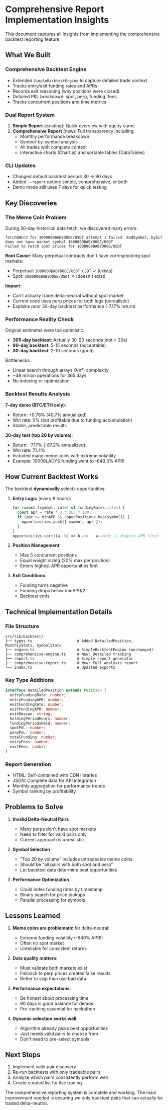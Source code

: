 # Comprehensive Report Implementation Insights

This document captures all insights from implementing the comprehensive backtest reporting feature.

## What We Built

### Comprehensive Backtest Engine
- Extended `SimpleBacktestEngine` to capture detailed trade context
- Tracks entry/exit funding rates and APRs
- Records exit reasoning (why positions were closed)
- Detailed P&L breakdown: spot, perp, funding, fees
- Tracks concurrent positions and time metrics

### Dual Report System
1. **Simple Report** (existing): Quick overview with equity curve
2. **Comprehensive Report** (new): Full transparency including:
   - Monthly performance breakdown
   - Symbol-by-symbol analysis
   - All trades with complete context
   - Interactive charts (Chart.js) and sortable tables (DataTables)

### CLI Updates
- Changed default backtest period: 30 → 90 days
- Added `--report` option: simple, comprehensive, or both
- Demo mode still uses 7 days for quick testing

## Key Discoveries

### The Meme Coin Problem

During 30-day historical data fetch, we discovered many errors:
```
fetchOHLCV for 1000000BABYDOGE/USDT attempt 1 failed: BadSymbol: bybit does not have market symbol 1000000BABYDOGE/USDT
Failed to fetch spot prices for 1000000BABYDOGE/USDT
```

**Root Cause**: Many perpetual contracts don't have corresponding spot markets:
- Perpetual: `1000000BABYDOGE/USDT:USDT` ✓ (exists)
- Spot: `1000000BABYDOGE/USDT` ✗ (doesn't exist)

**Impact**: 
- Can't actually trade delta-neutral without spot market
- Current code uses perp prices for both legs (unrealistic)
- Explains poor 30-day backtest performance (-7.17% return)

### Performance Reality Check

Original estimates were too optimistic:
- **365-day backtest**: Actually 30-90 seconds (not < 30s)
- **90-day backtest**: 5-15 seconds (acceptable)
- **30-day backtest**: 2-10 seconds (good)

Bottlenecks:
- Linear search through arrays O(n²) complexity
- ~48 million operations for 365 days
- No indexing or optimization

### Backtest Results Analysis

**7-day demo (BTC/ETH only)**:
- Return: +0.78% (40.7% annualized)
- Win rate: 0% (but profitable due to funding accumulation)
- Stable, predictable results

**30-day test (top 20 by volume)**:
- Return: -7.17% (-87.2% annualized)
- Win rate: 71.4%
- Included many meme coins with extreme volatility
- Example: 10000LADYS funding went to -649.3% APR!

## How Current Backtest Works

The backtest **dynamically** selects opportunities:

1. **Entry Logic** (every 8 hours):
   ```typescript
   for (const [symbol, rate] of fundingRates.rates) {
     const apr = rate * 3 * 365 * 100;
     if (apr >= minAPR && !openPositions.has(symbol)) {
       opportunities.push({ symbol, apr });
     }
   }
   opportunities.sort((a, b) => b.apr - a.apr); // Highest APR first
   ```

2. **Position Management**:
   - Max 5 concurrent positions
   - Equal weight sizing (20% max per position)
   - Enters highest APR opportunities first

3. **Exit Conditions**:
   - Funding turns negative
   - Funding drops below minAPR/2
   - Backtest ends

## Technical Implementation Details

### File Structure
```
src/lib/backtest/
├── types.ts                    # Added DetailedPosition, MonthlyStats, SymbolStats
├── engine.ts                   # SimpleBacktestEngine (unchanged)
├── comprehensive-engine.ts     # New: Detailed tracking
├── report.ts                   # Simple report generator
├── comprehensive-report.ts     # New: Full analysis report
└── index.ts                    # Updated exports
```

### Key Type Additions
```typescript
interface DetailedPosition extends Position {
  entryFundingRate: number;
  entryFundingAPR: number;
  exitFundingRate: number;
  exitFundingAPR: number;
  exitReason: string;
  holdingPeriodHours: number;
  fundingPeriodsHeld: number;
  spotPnL: number;
  perpPnL: number;
  totalFunding: number;
  entryFees: number;
  exitFees: number;
}
```

### Report Generation
- HTML: Self-contained with CDN libraries
- JSON: Complete data for API integration
- Monthly aggregation for performance trends
- Symbol ranking by profitability

## Problems to Solve

1. **Invalid Delta-Neutral Pairs**
   - Many perps don't have spot markets
   - Need to filter for valid pairs only
   - Current approach is unrealistic

2. **Symbol Selection**
   - "Top 20 by volume" includes untradeable meme coins
   - Should be "all pairs with both spot and perp"
   - Let backtest data determine best opportunities

3. **Performance Optimization**
   - Could index funding rates by timestamp
   - Binary search for price lookups
   - Parallel processing for symbols

## Lessons Learned

1. **Meme coins are problematic** for delta-neutral:
   - Extreme funding volatility (-649% APR!)
   - Often no spot market
   - Unreliable for consistent returns

2. **Data quality matters**:
   - Must validate both markets exist
   - Fallback to perp prices creates false results
   - Better to skip than use bad data

3. **Performance expectations**:
   - Be honest about processing time
   - 90 days is good balance for demos
   - Pre-caching essential for hackathon

4. **Dynamic selection works well**:
   - Algorithm already picks best opportunities
   - Just needs valid pairs to choose from
   - Don't need to pre-select symbols

## Next Steps

1. Implement valid pair discovery
2. Re-run backtests with only tradeable pairs
3. Analyze which pairs consistently perform well
4. Create curated list for live trading

The comprehensive reporting system is complete and working. The main improvement needed is ensuring we only backtest pairs that can actually be traded delta-neutral.